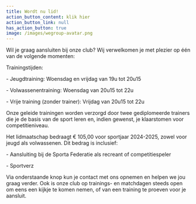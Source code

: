 ```yaml
---
title: Wordt nu lid!
action_button_content: klik hier
action_button_link: null
has_action_button: true
image: /images/wegroup-avatar.png
---
```

Wil je graag aansluiten bij onze club? Wij verwelkomen je met plezier op één van de volgende momenten:

Trainingstijden:

\- Jeugdtraining: Woensdag en vrijdag van 19u tot 20u15

\- Volwassenentraining: Woensdag van 20u15 tot 22u

\- Vrije training (zonder trainer): Vrijdag van 20u15 tot 22u



Onze geleide trainingen worden verzorgd door twee gediplomeerde trainers die je de basis van de sport leren en, indien gewenst, je klaarstomen voor competitieniveau.



Het lidmaatschap bedraagt € 105,00 voor sportjaar 2024-2025, zowel voor jeugd als volwassenen. Dit bedrag is inclusief:

\- Aansluiting bij de Sporta Federatie als recreant of competitiespeler

\- Sportverz

Via onderstaande knop kun je contact met ons opnemen en helpen we jou graag verder. Ook is onze club op trainings- en matchdagen steeds open om eens een kijkje te komen nemen, of van een training te proeven voor je aansluit.
